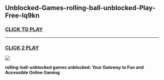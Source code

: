 
## Unblocked-Games-rolling-ball-unblocked-Play-Free-lq9kn
<h3>
<a href="https://premium76.site?title=rolling-ball-unblocked&ref=18A1">CLICK TO PLAY</a></h3>
<hr>

<h3>
<a href="https://premium76.site?title=rolling-ball-unblocked&ref=18A1">CLICK 2 PLAY</a>
  
</h3>

<a href="https://premium76.site?title=rolling-ball-unblocked&ref=18A1"><img src="https://clearcache.store/games.png"></a>


**rolling-ball-unblocked games unblocked: Your Gateway to Fun and Accessible Online Gaming**

